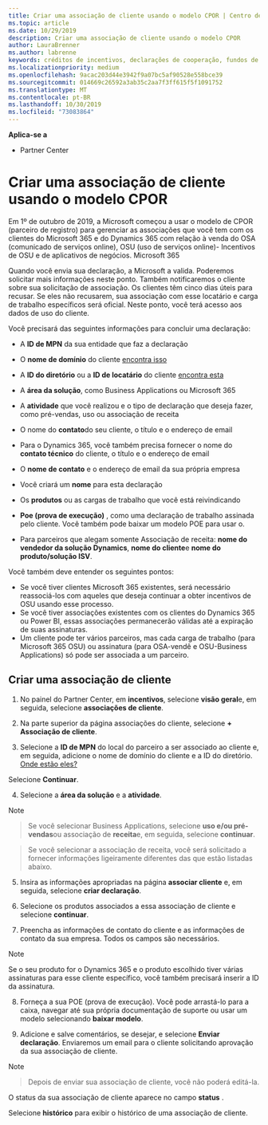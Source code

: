 ```yaml
---
title: Criar uma associação de cliente usando o modelo CPOR | Centro de parceiros
ms.topic: article
ms.date: 10/29/2019
description: Criar uma associação de cliente usando o modelo CPOR
author: LauraBrenner
ms.author: labrenne
keywords: créditos de incentivos, declarações de cooperação, fundos de cooperação, OSU, OSA, ISV, associação de receita
ms.localizationpriority: medium
ms.openlocfilehash: 9acac203d44e3942f9a07bc5af90528e558bce39
ms.sourcegitcommit: 014669c26592a3ab35c2aa7f3ff615f5f1091752
ms.translationtype: MT
ms.contentlocale: pt-BR
ms.lasthandoff: 10/30/2019
ms.locfileid: "73083864"
---
```

**Aplica-se a**

-  Partner Center

# <a name="create-a-customer-association-using-the-cpor-model"></a>Criar uma associação de cliente usando o modelo CPOR

Em 1º de outubro de 2019, a Microsoft começou a usar o modelo de CPOR (parceiro de registro) para gerenciar as associações que você tem com os clientes do Microsoft 365 e do Dynamics 365 com relação à venda do OSA (comunicado de serviços online), OSU (uso de serviços online)- Incentivos de OSU e de aplicativos de negócios. Microsoft 365

Quando você envia sua declaração, a Microsoft a valida. Poderemos solicitar mais informações neste ponto. Também notificaremos o cliente sobre sua solicitação de associação. Os clientes têm cinco dias úteis para recusar. Se eles não recusarem, sua associação com esse locatário e carga de trabalho específicos será oficial. Neste ponto, você terá acesso aos dados de uso do cliente. 

Você precisará das seguintes informações para concluir uma declaração:

- A **ID de MPN** da sua entidade que faz a declaração

- O **nome de domínio** do cliente [encontra isso](https://docs.microsoft.com/partner-center/find-customer-domain-name)

- A **ID do diretório** ou a **ID de locatário** do cliente [encontra esta](https://docs.microsoft.com/partner-center/find-customer-domain-name)

- A **área da solução**, como Business Applications ou Microsoft 365

- A **atividade** que você realizou e o tipo de declaração que deseja fazer, como pré-vendas, uso ou associação de receita

- O nome do **contato**do seu cliente, o título e o endereço de email

- Para o Dynamics 365, você também precisa fornecer o nome do **contato técnico** do cliente, o título e o endereço de email

- O **nome de contato** e o endereço de email da sua própria empresa

- Você criará um **nome** para esta declaração

- Os **produtos** ou as cargas de trabalho que você está reivindicando

- **Poe (prova de execução)** , como uma declaração de trabalho assinada pelo cliente. Você também pode baixar um modelo POE para usar o.

- Para parceiros que alegam somente Associação de receita: **nome do vendedor da solução Dynamics**, **nome do cliente**e **nome do produto/solução ISV**. 

Você também deve entender os seguintes pontos:
- Se você tiver clientes Microsoft 365 existentes, será necessário reassociá-los com aqueles que deseja continuar a obter incentivos de OSU usando esse processo.
- Se você tiver associações existentes com os clientes do Dynamics 365 ou Power BI, essas associações permanecerão válidas até a expiração de suas assinaturas.
- Um cliente pode ter vários parceiros, mas cada carga de trabalho (para Microsoft 365 OSU) ou assinatura (para OSA-vendê e OSU-Business Applications) só pode ser associada a um parceiro.

## <a name="create-a-customer-association"></a>Criar uma associação de cliente
1.  No painel do Partner Center, em **incentivos**, selecione **visão geral**e, em seguida, selecione **associações de cliente**. 

2.  Na parte superior da página associações do cliente, selecione **+ Associação de cliente**.

3.  Selecione a **ID de MPN** do local do parceiro a ser associado ao cliente e, em seguida, adicione o nome de domínio do cliente e a ID do diretório. [Onde estão eles?](https://docs.microsoft.com/partner-center/find-customer-domain-name)

Selecione **Continuar**.

4.  Selecione a **área da solução** e a **atividade**. 

>[!Note]

>Se você selecionar Business Applications, selecione **uso e/ou pré-vendas**ou associação de **receita**e, em seguida, selecione **continuar**. 

>Se você selecionar a associação de receita, você será solicitado a fornecer informações ligeiramente diferentes das que estão listadas abaixo. 

5.  Insira as informações apropriadas na página **associar cliente** e, em seguida, selecione **criar declaração**.

6.  Selecione os produtos associados a essa associação de cliente e selecione **continuar**.

7.  Preencha as informações de contato do cliente e as informações de contato da sua empresa. Todos os campos são necessários. 

>[!Note]

Se o seu produto for o Dynamics 365 e o produto escolhido tiver várias assinaturas para esse cliente específico, você também precisará inserir a ID da assinatura.

8.  Forneça a sua POE (prova de execução). Você pode arrastá-lo para a caixa, navegar até sua própria documentação de suporte ou usar um modelo selecionando **baixar modelo**. 

9.  Adicione e salve comentários, se desejar, e selecione **Enviar declaração**. Enviaremos um email para o cliente solicitando aprovação da sua associação de cliente. 

>[!NOTE]

>Depois de enviar sua associação de cliente, você não poderá editá-la. 

O status da sua associação de cliente aparece no campo **status** . 

Selecione **histórico** para exibir o histórico de uma associação de cliente.

